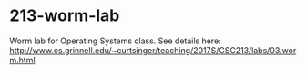 # 213-worm-lab
Worm lab for Operating Systems class. See details here: http://www.cs.grinnell.edu/~curtsinger/teaching/2017S/CSC213/labs/03.worm.html
